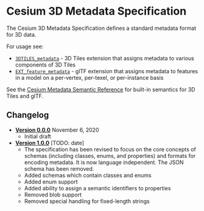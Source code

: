 # Cesium 3D Metadata Specification

The Cesium 3D Metadata Specification defines a standard metadata format for 3D data.

For usage see:

* [`3DTILES_metadata`](../../../extensions/3DTILES_metadata) - 3D Tiles extension that assigns metadata to various components of 3D Tiles
* [`EXT_feature_metadata`](https://github.com/CesiumGS/glTF/tree/master/extensions/2.0/Vendor/EXT_feature_metadata/1.0.0) - glTF extension that assigns metadata to features in a model on a per-vertex, per-texel, or per-instance basis

See the [Cesium Metadata Semantic Reference](Semantics) for built-in semantics for 3D Tiles and glTF.

## Changelog

* [**Version 0.0.0**](0.0.0) November 6, 2020
    * Initial draft
* [**Version 1.0.0**](1.0.0) [TODO: date]
    * The specification has been revised to focus on the core concepts of schemas (including classes, enums, and properties) and formats for encoding metadata. It is now language independent. The JSON schema has been removed.
    * Added schemas which contain classes and enums
    * Added enum support
    * Added ability to assign a semantic identifiers to properties
    * Removed blob support
    * Removed special handling for fixed-length strings
